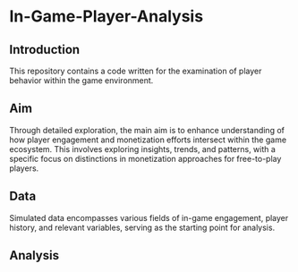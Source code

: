 # In-Game-Player-Analysis

## Introduction

This repository contains a code written for the examination of player behavior within the game environment. 

## Aim

Through detailed exploration, the main aim is to enhance understanding of how player engagement and monetization efforts intersect within the game ecosystem. This involves exploring insights, trends, and patterns, with a specific focus on distinctions in monetization approaches for free-to-play players.

## Data

Simulated data encompasses various fields of in-game engagement, player history, and relevant variables, serving as the starting point for analysis.

## Analysis
